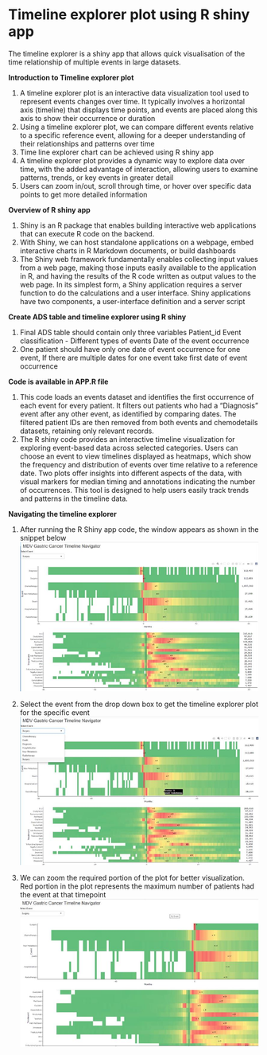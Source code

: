 # Timeline explorer plot using R shiny app
The timeline explorer is a shiny app that allows quick visualisation of the time relationship of multiple events in large datasets.

**Introduction to Timeline explorer plot**
1. A timeline explorer plot is an interactive data visualization tool used to represent events changes over time. It typically involves a horizontal axis (timeline) that displays time points, and events are placed along this axis to show their occurrence or duration
2. Using a timeline explorer plot, we can compare different events relative to a specific reference event, allowing for a deeper understanding of their relationships and patterns over time
3. Time line explorer chart can be achieved using R shiny app
4. A timeline explorer plot provides a dynamic way to explore data over time, with the added advantage of interaction, allowing users to examine patterns, trends, or key events in greater detail
5. Users can zoom in/out, scroll through time, or hover over specific data points to get more detailed information

**Overview of R shiny app**
1. Shiny is an R package that enables building interactive web applications that can execute R code on the backend.
2. With Shiny, we can host standalone applications on a webpage, embed interactive charts in R Markdown documents, or build dashboards
3. The Shiny web framework fundamentally enables collecting input values from a web page, making those inputs easily available to the application in R, and having the results of the R code written as output values to the web page. In its simplest form, a Shiny application requires a server function to do the calculations and a user interface. Shiny applications have two components, a user-interface definition and a server script

**Create ADS table and timeline explorer using R shiny**
1. Final ADS table should contain only three variables
     Patient_id
     Event classification - Different types of events
     Date of the event occurrence
2. One patient should have only one date of event occurrence for one event, If there are multiple dates for one event take first date of event occurrence

**Code is available in APP.R file**

1. This code loads an events dataset and identifies the first occurrence of each event for every patient. It filters out patients who had a “Diagnosis” event after any other event, as identified by comparing dates. The filtered patient IDs are then removed from both events and chemodetails datasets, retaining only relevant records.
2. The R shiny code provides an interactive timeline visualization for exploring event-based data across selected categories. Users can choose an event to view timelines displayed as heatmaps, which show the frequency and distribution of events over time relative to a reference date. Two plots offer insights into different aspects of the data, with visual markers for median timing and annotations indicating the number of occurrences. This tool is designed to help users easily track trends and patterns in the timeline data.

**Navigating the timeline explorer**

1. After running the R Shiny app code, the window appears as shown in the snippet below
![Timeline Explorer App](https://github.com/bc-teixeira/TimeLine_Explorer/blob/main/DOC/Plot_1.png?raw=true)

3. Select the event from the drop down box to get the timeline explorer plot for the specific event
![Select Event](https://github.com/bc-teixeira/TimeLine_Explorer/blob/main/DOC/Plot_2.png?raw=true)

4. We can zoom the required portion of the plot for better visualization.
   Red portion in the plot represents the maximum number of patients had the event at that timepoint
![Zoom-in](https://github.com/bc-teixeira/TimeLine_Explorer/blob/main/DOC/Plot_3.png?raw=true)


   
